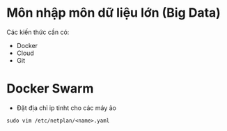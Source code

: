 # Môn nhập môn dữ liệu lớn (Big Data)

Các kiến thức cần có:
- Docker
- Cloud
- Git

# Docker Swarm 
- Đặt địa chỉ ip tinht cho các máy ảo
```
sudo vim /etc/netplan/<name>.yaml
```

